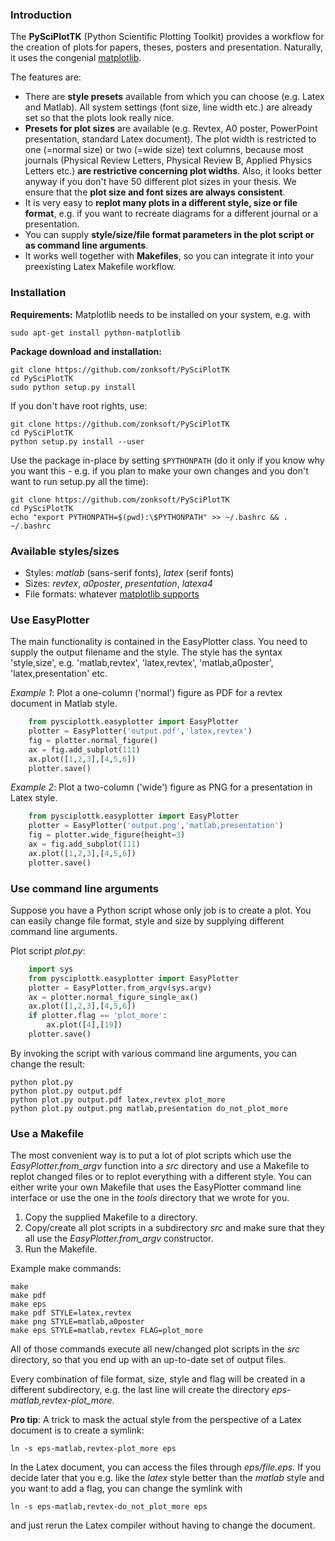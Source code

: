 ### Introduction

The **PySciPlotTK** (Python Scientific Plotting Toolkit) provides a workflow
for the creation of plots for papers, theses, posters and presentation.
Naturally, it uses the congenial [matplotlib](http://www.matplotlib.org).

The features are:

- There are **style presets** available from which you can choose 
  (e.g. Latex and Matlab). All system settings (font size, line width etc.)
  are already set so that the plots look really nice.
- **Presets for plot sizes** are available (e.g. Revtex, A0 poster, PowerPoint
  presentation, standard Latex document). The plot width is restricted
  to one (=normal size) or two (=wide size) text columns, because most 
  journals (Physical Review Letters, Physical Review B, Applied Physics Letters etc.)
  **are restrictive concerning plot widths**. Also, it looks better
  anyway if you don't have 50 different plot sizes in your thesis. We ensure
  that the **plot size and font sizes are always consistent**.
- It is very easy to **replot many plots in a different style, size or file format**,
  e.g. if you want to recreate diagrams for a different journal or a presentation.
- You can supply **style/size/file format parameters in the plot script or as command line
  arguments**.
- It works well together with **Makefiles**, so you can integrate it into your preexisting
  Latex Makefile workflow.

###  Installation

**Requirements:** Matplotlib needs to be installed on your system, e.g. with

    sudo apt-get install python-matplotlib

**Package download and installation:**

    git clone https://github.com/zonksoft/PySciPlotTK
    cd PySciPlotTK
    sudo python setup.py install
    
If you don't have root rights, use:

    git clone https://github.com/zonksoft/PySciPlotTK
    cd PySciPlotTK
    python setup.py install --user
    
Use the package in-place by setting ``$PYTHONPATH`` (do it only if you know why you want this - e.g.
if you plan to make your own changes and you don't want to run setup.py all the time):

    git clone https://github.com/zonksoft/PySciPlotTK
    cd PySciPlotTK
    echo "export PYTHONPATH=$(pwd):\$PYTHONPATH" >> ~/.bashrc && . ~/.bashrc

### Available styles/sizes

- Styles: *matlab* (sans-serif fonts), *latex* (serif fonts)
- Sizes: *revtex*, *a0poster*, *presentation*, *latexa4*
- File formats: whatever [matplotlib supports](http://stackoverflow.com/questions/7608066/in-matplotlib-is-there-a-way-to-know-the-list-of-available-output-format)

### Use EasyPlotter

The main functionality is contained in the EasyPlotter class. You need to supply
the output filename and the style. The style has the syntax 'style,size', e.g.
'matlab,revtex', 'latex,revtex', 'matlab,a0poster', 'latex,presentation' etc.

*Example 1*: Plot a one-column ('normal') figure as PDF for a revtex document in Matlab style.

```python
    from pysciplottk.easyplotter import EasyPlotter
    plotter = EasyPlotter('output.pdf','latex,revtex')
    fig = plotter.normal_figure()
    ax = fig.add_subplot(111)
    ax.plot([1,2,3],[4,5,6])
    plotter.save()
```

*Example 2*: Plot a two-column ('wide') figure as PNG for a presentation in Latex style.

```python
    from pysciplottk.easyplotter import EasyPlotter
    plotter = EasyPlotter('output.png','matlab,presentation')
    fig = plotter.wide_figure(height=3)
    ax = fig.add_subplot(111)
    ax.plot([1,2,3],[4,5,6])
    plotter.save()
```

### Use command line arguments

Suppose you have a Python script whose only job is to create a plot.
You can easily change file format, style and size by supplying different command
line arguments.

Plot script *plot.py*:

```python
    import sys
    from pysciplottk.easyplotter import EasyPlotter
    plotter = EasyPlotter.from_argv(sys.argv)
    ax = plotter.normal_figure_single_ax()
    ax.plot([1,2,3],[4,5,6])
    if plotter.flag == 'plot_more':
        ax.plot([4],[19])
    plotter.save()
```

By invoking the script with various command line arguments, you can change
the result:

    python plot.py
    python plot.py output.pdf
    python plot.py output.pdf latex,revtex plot_more
    python plot.py output.png matlab,presentation do_not_plot_more

### Use a Makefile

The most convenient way is to put a lot of plot scripts which use the
*EasyPlotter.from_argv* function into a *src* directory
and use a Makefile to replot changed files or to replot everything with a
different style. You can either write your own Makefile that uses the EasyPlotter
command line interface or use the one in the *tools* directory that we wrote for you.

1. Copy the supplied Makefile to a directory.
2. Copy/create all plot scripts in a subdirectory *src* and make sure that they all
   use the *EasyPlotter.from_argv* constructor.
3. Run the Makefile.

Example make commands:

    make
    make pdf
    make eps
    make pdf STYLE=latex,revtex
    make png STYLE=matlab,a0poster
    make eps STYLE=matlab,revtex FLAG=plot_more

All of those commands execute all new/changed plot scripts in the *src* directory,
so that you end up with an up-to-date set of output files.

Every combination of file format, size, style and flag will be created in a different
subdirectory, e.g. the last line will create the directory *eps-matlab,revtex-plot_more*.

**Pro tip**: A trick to mask the actual style from the perspective of a Latex document is to create a
symlink:

    ln -s eps-matlab,revtex-plot_more eps
    
In the Latex document, you can access the files through *eps/file.eps*. If you decide later
that you e.g. like the *latex* style better than the *matlab* style and you want to add a flag,
you can change the symlink with 

    ln -s eps-matlab,revtex-do_not_plot_more eps
    
and just rerun the Latex compiler without having to change the document.
